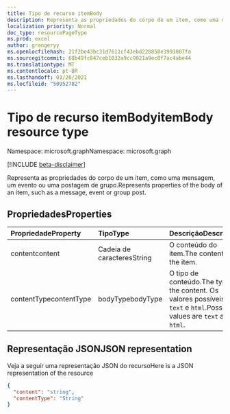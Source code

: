 ```yaml
---
title: Tipo de recurso itemBody
description: Representa as propriedades do corpo de um item, como uma mensagem, um evento ou uma postagem de grupo.
localization_priority: Normal
doc_type: resourcePageType
ms.prod: excel
author: grangeryy
ms.openlocfilehash: 21f2be43bc31d7611cf43ebd228850e3993807fa
ms.sourcegitcommit: 68b49fc847ceb1032a9cc9821a9ec0f7ac4abe44
ms.translationtype: MT
ms.contentlocale: pt-BR
ms.lasthandoff: 03/20/2021
ms.locfileid: "50952782"
---
```

# <a name="itembody-resource-type"></a><span data-ttu-id="73a7e-103">Tipo de recurso itemBody</span><span class="sxs-lookup"><span data-stu-id="73a7e-103">itemBody resource type</span></span>

<span data-ttu-id="73a7e-104">Namespace: microsoft.graph</span><span class="sxs-lookup"><span data-stu-id="73a7e-104">Namespace: microsoft.graph</span></span>

[!INCLUDE [beta-disclaimer](../../includes/beta-disclaimer.md)]

<span data-ttu-id="73a7e-105">Representa as propriedades do corpo de um item, como uma mensagem, um evento ou uma postagem de grupo.</span><span class="sxs-lookup"><span data-stu-id="73a7e-105">Represents properties of the body of an item, such as a message, event or group post.</span></span>

## <a name="properties"></a><span data-ttu-id="73a7e-106">Propriedades</span><span class="sxs-lookup"><span data-stu-id="73a7e-106">Properties</span></span>
| <span data-ttu-id="73a7e-107">Propriedade</span><span class="sxs-lookup"><span data-stu-id="73a7e-107">Property</span></span>     | <span data-ttu-id="73a7e-108">Tipo</span><span class="sxs-lookup"><span data-stu-id="73a7e-108">Type</span></span>   |<span data-ttu-id="73a7e-109">Descrição</span><span class="sxs-lookup"><span data-stu-id="73a7e-109">Description</span></span>|
|:---------------|:--------|:----------|
|<span data-ttu-id="73a7e-110">content</span><span class="sxs-lookup"><span data-stu-id="73a7e-110">content</span></span>|<span data-ttu-id="73a7e-111">Cadeia de caracteres</span><span class="sxs-lookup"><span data-stu-id="73a7e-111">String</span></span>|<span data-ttu-id="73a7e-112">O conteúdo do item.</span><span class="sxs-lookup"><span data-stu-id="73a7e-112">The content of the item.</span></span>|
|<span data-ttu-id="73a7e-113">contentType</span><span class="sxs-lookup"><span data-stu-id="73a7e-113">contentType</span></span>|<span data-ttu-id="73a7e-114">bodyType</span><span class="sxs-lookup"><span data-stu-id="73a7e-114">bodyType</span></span>|<span data-ttu-id="73a7e-115">O tipo de conteúdo.</span><span class="sxs-lookup"><span data-stu-id="73a7e-115">The type of the content.</span></span> <span data-ttu-id="73a7e-116">Os valores possíveis são: `text` e `html`.</span><span class="sxs-lookup"><span data-stu-id="73a7e-116">Possible values are `text` and `html`.</span></span>|

## <a name="json-representation"></a><span data-ttu-id="73a7e-117">Representação JSON</span><span class="sxs-lookup"><span data-stu-id="73a7e-117">JSON representation</span></span>

<span data-ttu-id="73a7e-118">Veja a seguir uma representação JSON do recurso</span><span class="sxs-lookup"><span data-stu-id="73a7e-118">Here is a JSON representation of the resource</span></span>

<!-- {
  "blockType": "resource",
  "optionalProperties": [

  ],
  "@odata.type": "microsoft.graph.itemBody"
}-->

```json
{
  "content": "string",
  "contentType": "String"
}
```

<!-- uuid: 8fcb5dbc-d5aa-4681-8e31-b001d5168d79
2015-10-25 14:57:30 UTC -->
<!--
{
  "type": "#page.annotation",
  "description": "itemBody resource",
  "keywords": "",
  "section": "documentation",
  "tocPath": "",
  "suppressions": []
}
-->


